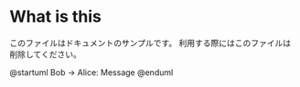 # What is this

このファイルはドキュメントのサンプルです。
利用する際にはこのファイルは削除してください。

<plantuml>
@startuml
Bob -> Alice: Message
@enduml
</plantuml>
